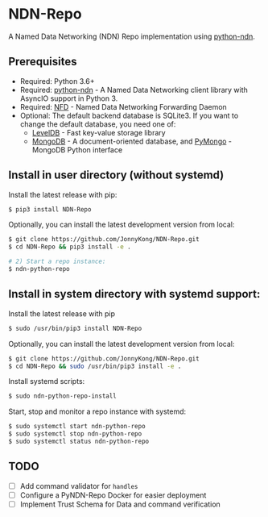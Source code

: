 # NDN-Repo

A Named Data Networking (NDN) Repo implementation using [python-ndn](https://github.com/zjkmxy/python-ndn).

## Prerequisites

* Required: Python 3.6+
* Required: [python-ndn](https://github.com/zjkmxy/python-ndn) - A Named Data Networking client library with AsyncIO support in Python 3.
* Required: [NFD](https://github.com/named-data/NFD) - Named Data Networking Forwarding Daemon
* Optional: The default backend database is SQLite3. If you want to change the default database, you need one of:
  * [LevelDB](https://github.com/google/leveldb) - Fast key-value storage library
  * [MongoDB](https://www.mongodb.com) - A document-oriented database, and [PyMongo](https://api.mongodb.com/python/current/) - MongoDB Python interface

## Install in user directory (without systemd)

Install the latest release with pip:

```bash
$ pip3 install NDN-Repo
```
Optionally, you can install the latest development version from local:

```bash
$ git clone https://github.com/JonnyKong/NDN-Repo.git
$ cd NDN-Repo && pip3 install -e .

# 2) Start a repo instance:
$ ndn-python-repo
```

## Install in system directory with systemd support:

Install the latest release with pip

```bash
$ sudo /usr/bin/pip3 install NDN-Repo
```
Optionally, you can install the latest development version from local:
```bash
$ git clone https://github.com/JonnyKong/NDN-Repo.git
$ cd NDN-Repo && sudo /usr/bin/pip3 install -e .
```
Install systemd scripts:
```bash
$ sudo ndn-python-repo-install
```
Start, stop and monitor a repo instance with systemd:
```bash
$ sudo systemctl start ndn-python-repo
$ sudo systemctl stop ndn-python-repo
$ sudo systemctl status ndn-python-repo
```

## TODO

- [ ] Add command validator for `handles`
- [ ] Configure a PyNDN-Repo Docker for easier deployment
- [ ] Implement Trust Schema for Data and command verification
